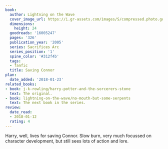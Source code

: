 ```yaml
---
book:
  author: Lightning on the Wave
  cover_image_url: https://i.gr-assets.com/images/S/compressed.photo.goodreads.com/books/1579183347l/16005247._SX98_.jpg
  dimensions:
    height: 24
  goodreads: '16005247'
  pages: '326'
  publication_year: '2005'
  series: Sacrifices Arc
  series_position: '1'
  spine_color: '#312f4b'
  tags:
  - fanfic
  title: Saving Connor
plan:
  date_added: '2018-01-23'
related_books:
- book: j-k-rowling/harry-potter-and-the-sorcerers-stone
  text: The original.
- book: lightning-on-the-wave/no-mouth-but-some-serpents
  text: The next book in the series.
review:
  date_read:
  - 2018-01-12
  rating: 4
---
```


Harry, well, lives for saving Connor. Slow burn, very much focussed on character development, but still sees lots of
action and lore.
